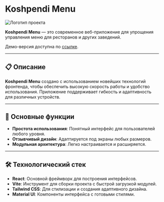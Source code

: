 # Koshpendi Menu

![Логотип проекта](https://avatars.githubusercontent.com/u/184860797?v=4)

**Koshpendi Menu** — это современное веб-приложение для упрощения управления меню для ресторанов и других заведений.  

Демо-версия доступна по [ссылке](https://koshpendi.vercel.app).

---

## 📋 Описание

**Koshpendi Menu** создано с использованием новейших технологий фронтенда, чтобы обеспечить высокую скорость работы и удобство использования. Приложение поддерживает гибкость и адаптивность для различных устройств.

---

## 🌟 Основные функции

- **Простота использования**: Понятный интерфейс для пользователей любого уровня.
- **Отзывчивый дизайн**: Адаптируется под экраны любых размеров.
- **Модульная архитектура**: Легко настраивается и расширяется.

---

## 🛠️ Технологический стек

- **React**: Основной фреймворк для построения интерфейсов.
- **Vite**: Инструмент для сборки проекта с быстрой загрузкой модулей.
- **Tailwind CSS**: Для стилизации и создания адаптивного дизайна.
- **Material UI**: Компоненты интерфейса с готовыми стилями.
